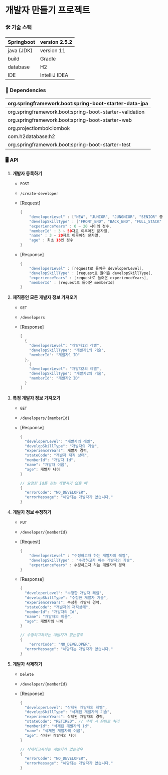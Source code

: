 # 개발자 만들기 프로젝트

### 🛠️ 기술 스택

| Springboot | version 2.5.2 |
| --- | --- |
| java (JDK) | version 11 |
| build | Gradle |
| database | H2 |
| IDE | IntelliJ IDEA |

### 🔗 Dependencies

| org.springframework.boot:spring-boot-starter-data-jpa |
| --- |
| org.springframework.boot:spring-boot-starter-validation |
| org.springframework.boot:spring-boot-starter-web |
| org.projectlombok:lombok |
| com.h2database:h2 |
| org.springframework.boot:spring-boot-starter-test |

### 🖥️ API

1. **개발자 등록하기**
   - `POST`
   - `/create-developer`
   - [Request]

       ```java
       {
           "developerLevel" : ["NEW", "JUNIOR", "JUNGNIOR", "SENIOR" 중 1개],
           "developSkillType" : ["FRONT_END", "BACK_END", "FULL_STACK" 중 1개],
           "experienceYears" : 0 ~ 20 사이의 정수,
           "memberId" : 3 ~ 50자로 이루어진 문자열,
           "name" : 3 ~ 20자로 이루어진 문자열,
           "age" : 최소 18인 정수 
       }
       ```

   - [Response]

       ```java
       {
           "developerLevel" : [request로 들어온 developerLevel],
           "developSkillType" : [request로 들어온 developSkillType],
           "experienceYears" : [request로 들어온 experienceYears],
           "memberId" : [request로 들어온 memberId]
       }
       ```


2. **재직중인 모든 개발자 정보 가져오기**
   - `GET`
   - `/developers`
   - [Response]

       ```java
       [
         {
           "developerLevel": "개발자1의 레벨",
           "developSkillType": "개발자1의 기술",
           "memberId": "개발자1 ID"
         },
           {
           "developerLevel": "개발자2의 레벨",
           "developSkillType": "개발자2의 기술",
           "memberId": "개발자2 ID"
         }
       ]
       ```


3. **특정 개발자 정보 가져오기**
   - `GET`
   - `/developers/{memberId}`
   - [Response]

       ```java
       {
         "developerLevel": "개발자의 레벨",
         "developSkillType": "개발자의 기술",
         "experienceYears": 개발자 경력,
         "stateCode": "개발자 재직 상태",
         "memberId": "개발자 Id",
         "name": "개발자 이름",
         "age": 개발자 나이
       }
       ```

       ```java
       // 요청한 Id를 갖는 개발자가 없을 때
       {
         "errorCode": "NO_DEVELOPER",
         "errorMessage": "해당되는 개발자가 없습니다."
       }
       ```


4. **개발자 정보 수정하기**
   - `PUT`
   - `/developer/{memberId}`
   - [Request]

       ```java
       {
           "developerLevel" : "수정하고자 하는 개발자의 레벨",
           "developSkillType" : "수정하고자 하는 개발자의 기술",
           "experienceYears" : 수정하고자 하는 개발자의 경력
       }
       ```

   - [Response]

       ```java
       {
         "developerLevel": "수정한 개발자 레벨",
         "developSkillType": "수정한 개발자 기술",
         "experienceYears": 수정한 개발자 경력,
         "stateCode": "개발자의 재직상태",
         "memberId": "개발자의 Id",
         "name": "개발자의 이름",
         "age": 개발자의 나이
       }
       ```

       ```java
       // 수정하고자하는 개발자가 없는경우
       {
           "errorCode": "NO_DEVELOPER",
         "errorMessage": "해당되는 개발자가 없습니다."
       }
       ```

5. **개발자 삭제하기**
   - `Delete`
   - `/developer/{memberId}`
   - [Response]

       ```java
       {
         "developerLevel": "삭제된 개발자의 레벨",
         "developSkillType": "삭제된 개발자의 기술",
         "experienceYears": 삭제된 개발자의 경력,
         "stateCode": "RETIRED", // 삭제 시 은퇴로 처리
         "memberId": "삭제된 개발자의 Id",
         "name": "삭제된 개발자의 이름",
         "age": 삭제된 개발자의 나이
       }
       ```

       ```java
       // 삭제하고자하는 개발자가 없는경우
       {
         "errorCode": "NO_DEVELOPER",
         "errorMessage": "해당되는 개발자가 없습니다."
       }
       ```